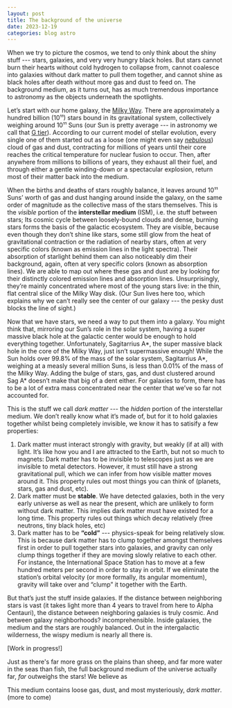 ```yaml
---
layout: post
title: The background of the universe 
date: 2023-12-19
categories: blog astro 
---
```


When we try to picture the cosmos, we tend to only think about the shiny stuff --- 
stars, galaxies, and very very hungry black holes. But stars cannot burn their hearts without cold hydrogen to collapse from,
cannot coalesce into galaxies without dark matter to pull them together, and cannot shine as black holes after death without more gas and dust to feed on.
The background medium, as it turns out, has as much tremendous importance to astronomy as the objects underneath the spotlights.

Let’s start with our home galaxy, the [Milky Way](https://en.wikipedia.org/wiki/Milky_Way). 
There are approximately a hundred billion (10¹¹) stars bound in its gravitational system, 
collectively weighing around 10¹¹ Suns (our Sun is pretty average --- in astronomy we call that [G tier](https://en.wikipedia.org/wiki/Stellar_classification)). 
According to our current model of stellar evolution, 
every single one of them started out as a loose (one might even say [*nebulous*](https://en.wikipedia.org/wiki/Nebula)) cloud of gas and dust,
contracting for millions of years until their core reaches the critical temperature for nuclear fusion to occur. Then, after anywhere
from millions to billions of years, they exhaust all their fuel, and through either a gentle winding-down or a spectacular explosion,
return most of their matter back into the medium. 

When the births and deaths of stars roughly balance, it leaves around 10¹¹ Suns’ worth of gas and dust hanging around inside the galaxy,
on the same order of magnitude as the collective mass of the stars themselves. 
This is the *visible* portion of the **interstellar medium** (ISM), i.e. the stuff between stars; 
Its cosmic cycle between loosely-bound clouds and dense, burning stars forms the basis of the galactic ecosystem. 
They are visible, because even though they don’t shine like stars, some still glow from the heat of gravitational contraction or the radiation of nearby stars, 
often at very specific colors (known as emission lines in the light spectra). 
Their absorption of starlight behind them can also noticeably dim their background, again, often at very specific colors (known as absorption lines).
We are able to map out where these gas and dust are by looking for their distinctly colored emission lines and absorption lines.
Unsurprisingly, they’re mainly concentrated where most of the young stars live: in the thin, flat central slice of the Milky Way disk.
(Our Sun lives here too, which explains why we can’t really see the center of our galaxy --- the pesky dust blocks the line of sight.)

Now that we have stars, we need a way to put them into a galaxy. 
You might think that, mirroring our Sun’s role in the solar system, 
having a super massive black hole at the galactic center would be enough to hold everything together.
Unfortunately, Sagitarrius A\*, the super massive black hole in the core of the Milky Way, just isn’t supermassive enough!
While the Sun holds over 99.8% of the mass of the solar system, 
Sagitarrius A\*, weighing at a measly several million Suns, is less than 0.01% of the mass of the Milky Way.
Adding the bulge of stars, gas, and dust clustered around Sag A\* doesn’t make that big of a dent either.
For galaxies to form, there has to be a lot of extra mass concentrated near the center that we’ve so far not accounted for.

This is the stuff we call *dark matter* --- the *hidden* portion of the interstellar medium. 
We don’t really know what it’s made of, but for it to hold galaxies together whilst being completely invisible,
we know it has to satisify a few properties:
1. Dark matter must interact strongly with gravity, but weakly (if at all) with light. 
   It’s like how you and I are attracted to the Earth, but not so much to magnets:
   Dark matter has to be invisible to telescopes just as we are invisible to metal detectors.
   However, it must still have a strong gravitational pull, which we can infer from how visible matter moves around it.
   This property rules out most things you can think of (planets, stars, gas and dust, etc).
2. Dark matter must be **stable**. 
   We have detected galaxies, both in the very early universe as well as near the present, which are unlikely to form without dark matter.
   This implies dark matter must have existed for a long time. 
   This property rules out things which decay relatively (free neutrons, tiny black holes, etc)
3. Dark matter has to be **“cold”** --- physics-speak for being relatively slow.
   This is because dark matter has to clump together amongst themselves first in order to pull together stars into galaxies,
   and gravity can only clump things together if they are moving slowly relative to each other.
   For instance, the International Space Station has to move at a few hundred meters per second in order to stay in orbit.
   If we eliminate the station’s orbital velocity (or more formally, its angular momentum), 
   gravity will take over and “clump” it together with the Earth.

But that’s just the stuff inside galaxies. If the distance between neighboring stars is vast 
(it takes light more than 4 years to travel from here to Alpha Centauri), 
the distance between neighboring galaxies is truly cosmic. And between galaxy neighborhoods? incomprehensible.
Inside galaxies, the medium and the stars are roughly balanced. Out in the intergalactic wilderness, the wispy medium is nearly all there is.

\[Work in progress!\]

Just as there's far more grass on the plains than sheep, and far more water in the seas than fish, the full background 
medium of the universe actually far, *far* outweighs the stars! 
We believe as 

This medium contains loose gas, dust, and most mysteriously, *dark matter*. (more to come)
